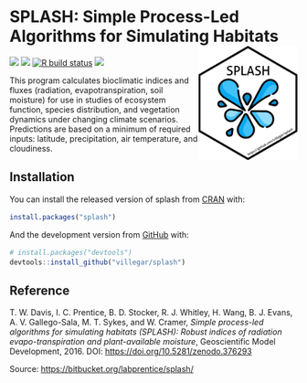 
<!-- README.md is generated from README.Rmd. Please edit that file -->

# SPLASH: Simple Process-Led Algorithms for Simulating Habitats <img src="https://raw.githubusercontent.com/villegar/splash/main/inst/images/logo.png" alt="logo" align="right" height=200px/>

<!-- badges: start -->

[![](https://img.shields.io/badge/devel%20version-1.0.0-yellow.svg)](https://github.com/villegar/splash)
[![](https://www.r-pkg.org/badges/version/splash?color=black)](https://cran.r-project.org/package=splash)
[![R build
status](https://github.com/villegar/splash/workflows/R-CMD-check/badge.svg)](https://github.com/villegar/splash/actions)
[![](https://img.shields.io/badge/doi-10.5281/zenodo.376293-blue.svg)](https://doi.org/10.5281/zenodo.376293)
<!-- badges: end -->

This program calculates bioclimatic indices and fluxes (radiation,
evapotranspiration, soil moisture) for use in studies of ecosystem
function, species distribution, and vegetation dynamics under changing
climate scenarios. Predictions are based on a minimum of required
inputs: latitude, precipitation, air temperature, and cloudiness.

## Installation

You can install the released version of splash from
[CRAN](https://CRAN.R-project.org) with:

``` r
install.packages("splash")
```

And the development version from [GitHub](https://github.com/) with:

<!-- You can install the development version from [GitHub](https://github.com/) with: -->

``` r
# install.packages("devtools")
devtools::install_github("villegar/splash")
```

## Reference

T. W. Davis, I. C. Prentice, B. D. Stocker, R. J. Whitley, H. Wang, B.
J. Evans, A. V. Gallego-Sala, M. T. Sykes, and W. Cramer, *Simple
process-led algorithms for simulating habitats (SPLASH): Robust indices
of radiation evapo-transpiration and plant-available moisture*,
Geoscientific Model Development, 2016. DOI:
<https://doi.org/10.5281/zenodo.376293>

Source: <https://bitbucket.org/labprentice/splash/>
